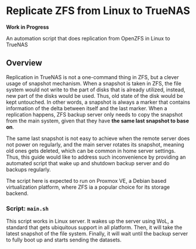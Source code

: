 # Replicate ZFS from Linux to TrueNAS

**Work in Progress**

An automation script that does replication from OpenZFS in Linux to TrueNAS

## Overview

Replication in TrueNAS is not a one-command thing in ZFS, but a clever usage of snapshot mechanism. When a snapshot is taken in ZFS, the file system would not write to the part of disks that is already utilized, instead, new part of the disks would be used. Thus, old state of the disk would be kept untouched. In other words, a snapshot is always a marker that contains information of the delta between itself and the last marker. When a replication happens, ZFS backup server only needs to copy the snapshot from the main system, given that they have **the same last snapshot to base on**.

The same last snapshot is not easy to achieve when the remote server does not power on regularly, and the main server rotates its snapshot, meaning old ones gets deleted, which can be common in home server settings. Thus, this guide would like to address such inconvenience by providing an automated script that wake up and shutdown backup server and do backups regularly.

The script here is expected to run on Proxmox VE, a Debian based virtualization platform, where ZFS ia a popular choice for its storage backend.

### Script: `main.sh`

This script works in Linux server. It wakes up the server using WoL, a standard that gets ubiquitous support in all platform. Then, it will take the latest snapshot of the file system. Finally, it will wait until the backup server to fully boot up and starts sending the datasets.
